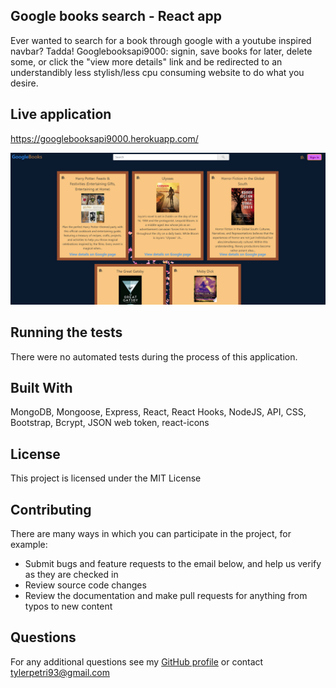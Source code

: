 ## Google books search - React app

Ever wanted to search for a book through google with a youtube inspired navbar? Tadda! Googlebooksapi9000: signin, save books for later, delete some, or click the "view more details" link and be redirected to an understandibly less stylish/less cpu consuming website to do what you desire.

## Live application

https://googlebooksapi9000.herokuapp.com/

![Homepage](client/src/img/Homepage.PNG)

## Running the tests

There were no automated tests during the process of this application. 

## Built With

MongoDB, Mongoose, Express, React, React Hooks, NodeJS, API, CSS, Bootstrap, Bcrypt, JSON web token, react-icons

## License

This project is licensed under the MIT License

## Contributing

There are many ways in which you can participate in the project, for example: 
* Submit bugs and feature requests to the email below, and help us verify as they are checked in 
* Review source code changes
* Review the documentation and make pull requests for anything from typos to new content

## Questions

For any additional questions see my [GitHub profile](http://github.com/tylerpetri) or contact tylerpetri93@gmail.com

